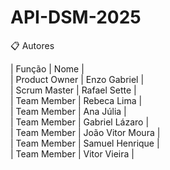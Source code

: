﻿# API-DSM-2025

📋 Autores

|    Função     | Nome | <br>
| Product Owner | Enzo Gabriel | <br>
| Scrum Master  | Rafael Sette | <br>
|  Team Member  | Rebeca Lima | <br>
|  Team Member  | Ana Júlia | <br>
|  Team Member  | Gabriel Lázaro | <br>
|  Team Member  | João Vitor Moura | <br>
|  Team Member  | Samuel Henrique | <br>
|  Team Member  | Vitor Vieira |

